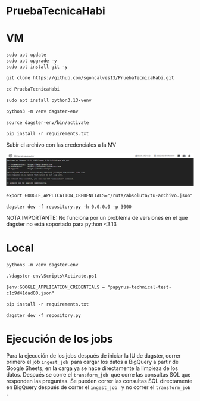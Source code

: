 ﻿# PruebaTecnicaHabi

# VM

```
sudo apt update
sudo apt upgrade -y
sudo apt install git -y
```

```
git clone https://github.com/sgoncalves13/PruebaTecnicaHabi.git
```

```
cd PruebaTecnicaHabi
```

```
sudo apt install python3.13-venv
```

```
python3 -m venv dagster-env
```

```
source dagster-env/bin/activate
```

```
pip install -r requirements.txt
```

Subir el archivo con las credenciales a la MV

![1746315452982](image/README/1746315452982.png)

```
export GOOGLE_APPLICATION_CREDENTIALS="/ruta/absoluta/tu-archivo.json"
```

```
dagster dev -f repository.py -h 0.0.0.0 -p 3000
```

NOTA IMPORTANTE: No funciona por un problema de versiones en el que dagster no está soportado para python <3.13


# Local

```
python3 -m venv dagster-env
```

```
.\dagster-env\Scripts\Activate.ps1
```

```
$env:GOOGLE_APPLICATION_CREDENTIALS = "papyrus-technical-test-c1c9d41dad00.json"
```

```
pip install -r requirements.txt
```

```
dagster dev -f repository.py
```

# Ejecución de los jobs

Para la ejecución de los jobs después de iniciar la IU de dagster, correr primero el job `ingest_job `para cargar los datos a BigQuery a partir de Google Sheets, en la carga ya se hace directamente la limpieza de los datos. Después se corre el `transform_job `que corre las consultas SQL que responden las preguntas. Se pueden correr las consultas SQL directamente en BigQuery después de correr el `ingest_job ` y no correr el `transform_job `.
